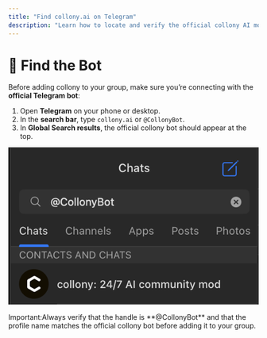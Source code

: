 ```yaml
---
title: "Find collony.ai on Telegram"
description: "Learn how to locate and verify the official collony AI moderator (@CollonyBot) on Telegram before adding it to your community group."
---
```


# 🔎 Find the Bot

Before adding collony to your group, make sure you’re connecting with the **official Telegram bot**:

1. Open **Telegram** on your phone or desktop.  
2. In the **search bar**, type `collony.ai` or `@CollonyBot`.  
3. In **Global Search results**, the official collony bot should appear at the top.  

![Search results for collony AI on Telegram](/public/Screenshot_2025-08-28_at_15.57.21.png)

<Warning>
  Important:Always verify that the handle is **@CollonyBot** and that the profile name matches the official collony bot before adding it to your group.
  </Warning>